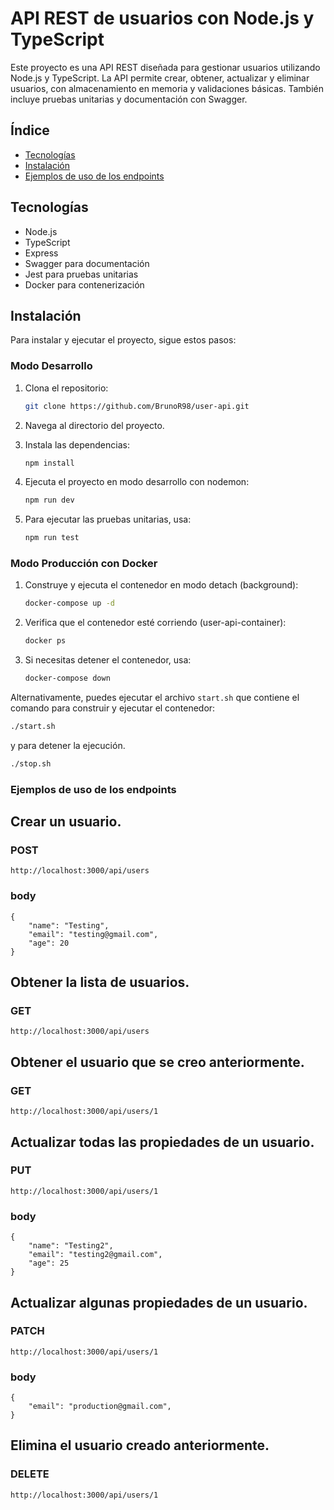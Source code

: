 # API REST de usuarios con Node.js y TypeScript

Este proyecto es una API REST diseñada para gestionar usuarios utilizando Node.js y TypeScript. La API permite crear, obtener, actualizar y eliminar usuarios, con almacenamiento en memoria y validaciones básicas. También incluye pruebas unitarias y documentación con Swagger.

## Índice

- [Tecnologías](#tecnologías)
- [Instalación](#instalación)
- [Ejemplos de uso de los endpoints](#ejemplos-de-uso-de-los-endpoints)

## Tecnologías

- Node.js
- TypeScript
- Express
- Swagger para documentación
- Jest para pruebas unitarias
- Docker para contenerización

## Instalación

Para instalar y ejecutar el proyecto, sigue estos pasos:

### Modo Desarrollo

1. Clona el repositorio:
    ```bash
    git clone https://github.com/BrunoR98/user-api.git
    ```

2. Navega al directorio del proyecto.

3. Instala las dependencias:
    ```bash
    npm install
    ```

4. Ejecuta el proyecto en modo desarrollo con nodemon:
    ```bash
    npm run dev
    ```

5. Para ejecutar las pruebas unitarias, usa:
    ```bash
    npm run test
    ```

### Modo Producción con Docker

1. Construye y ejecuta el contenedor en modo detach (background):
    ```bash
    docker-compose up -d
    ```

2. Verifica que el contenedor esté corriendo (user-api-container):
    ```bash
    docker ps
    ```

3. Si necesitas detener el contenedor, usa:
    ```bash
    docker-compose down
    ```

Alternativamente, puedes ejecutar el archivo `start.sh` que contiene el comando para construir y ejecutar el contenedor:

```bash
./start.sh
```

y para detener la ejecución.

```bash
./stop.sh
```

### Ejemplos de uso de los endpoints

## Crear un usuario.

### POST 
```
http://localhost:3000/api/users
```
### body
```
{
    "name": "Testing",
    "email": "testing@gmail.com",
    "age": 20
}
```

## Obtener la lista de usuarios.

### GET
```
http://localhost:3000/api/users
```

## Obtener el usuario que se creo anteriormente.

### GET
```
http://localhost:3000/api/users/1
```

## Actualizar todas las propiedades de un usuario.

### PUT
```
http://localhost:3000/api/users/1
```
### body
```
{
    "name": "Testing2",
    "email": "testing2@gmail.com",
    "age": 25
}
```

## Actualizar algunas propiedades de un usuario.

### PATCH
```
http://localhost:3000/api/users/1
```
### body
```
{
    "email": "production@gmail.com",
}
```

## Elimina el usuario creado anteriormente.

### DELETE
```
http://localhost:3000/api/users/1
```


